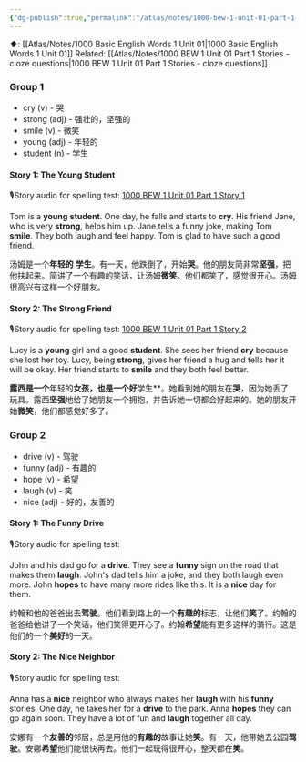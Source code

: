 ```yaml
---
{"dg-publish":true,"permalink":"/atlas/notes/1000-bew-1-unit-01-part-1-stories/","tags":["BEW","Tuition/English"]}
---
```


⬆️: [[Atlas/Notes/1000 Basic English Words 1 Unit 01\|1000 Basic English Words 1 Unit 01]]
Related: [[Atlas/Notes/1000 BEW 1 Unit 01 Part 1 Stories - cloze questions\|1000 BEW 1 Unit 01 Part 1 Stories - cloze questions]]

### Group 1
- cry (v) - 哭
- strong (adj) - 强壮的，坚强的
- smile (v) - 微笑
- young (adj) - 年轻的
- student (n) - 学生

#### Story 1: The Young Student
🎙️Story audio for spelling test: [1000 BEW 1 Unit 01 Part 1 Story 1](https://drive.google.com/file/d/11FewnhJ__I3uVTfKIfivqoMMlwH42ou7/view?usp=drive_link)

Tom is a **young** **student**. One day, he falls and starts to **cry**. His friend Jane, who is very **strong**, helps him up. Jane tells a funny joke, making Tom **smile**. They both laugh and feel happy. Tom is glad to have such a good friend.

汤姆是一个**年轻的** **学生**。有一天，他跌倒了，开始**哭**。他的朋友简非常**坚强**，把他扶起来。简讲了一个有趣的笑话，让汤姆**微笑**。他们都笑了，感觉很开心。汤姆很高兴有这样一个好朋友。

#### Story 2: The Strong Friend
🎙️Story audio for spelling test: [1000 BEW 1 Unit 01 Part 1 Story 2](https://drive.google.com/file/d/11FewnhJ__I3uVTfKIfivqoMMlwH42ou7/view?usp=drive_link)

Lucy is a **young** girl and a good **student**. She sees her friend **cry** because she lost her toy. Lucy, being **strong**, gives her friend a hug and tells her it will be okay. Her friend starts to **smile** and they both feel better.

**露西是一个**年轻的**女孩，也是一个好**学生**。她看到她的朋友在**哭**，因为她丢了玩具。露西**坚强**地给了她朋友一个拥抱，并告诉她一切都会好起来的。她的朋友开始**微笑**，他们都感觉好多了。

### Group 2

- drive (v) - 驾驶
- funny (adj) - 有趣的
- hope (v) - 希望
- laugh (v) - 笑
- nice (adj) - 好的，友善的

#### Story 1: The Funny Drive
🎙️Story audio for spelling test:

John and his dad go for a **drive**. They see a **funny** sign on the road that makes them **laugh**. John's dad tells him a joke, and they both laugh even more. John **hopes** to have many more rides like this. It is a **nice** day for them.

约翰和他的爸爸出去**驾驶**。他们看到路上的一个**有趣的**标志，让他们**笑**了。约翰的爸爸给他讲了一个笑话，他们笑得更开心了。约翰**希望**能有更多这样的骑行。这是他们的一个**美好**的一天。

#### Story 2: The Nice Neighbor
🎙️Story audio for spelling test:

Anna has a **nice** neighbor who always makes her **laugh** with his **funny** stories. One day, he takes her for a **drive** to the park. Anna **hopes** they can go again soon. They have a lot of fun and **laugh** together all day.

安娜有一个**友善的**邻居，总是用他的**有趣的**故事让她**笑**。有一天，他带她去公园**驾驶**。安娜**希望**他们能很快再去。他们一起玩得很开心，整天都在**笑**。
